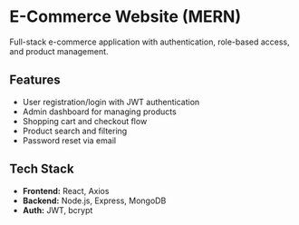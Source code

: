 # E-Commerce Website (MERN)

Full-stack e-commerce application with authentication, role-based access, and product management.

## Features
- User registration/login with JWT authentication
- Admin dashboard for managing products
- Shopping cart and checkout flow
- Product search and filtering
- Password reset via email

## Tech Stack
- **Frontend:** React, Axios
- **Backend:** Node.js, Express, MongoDB
- **Auth:** JWT, bcrypt
